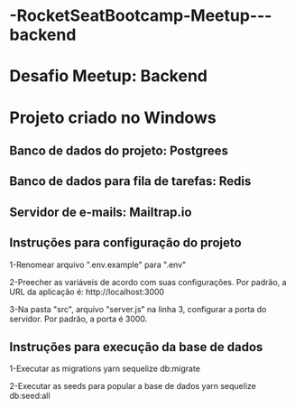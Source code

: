 # -RocketSeatBootcamp-Meetup---backend

# Desafio Meetup: Backend

# Projeto criado no Windows

## Banco de dados do projeto: Postgrees
## Banco de dados para fila de tarefas: Redis
## Servidor de e-mails: Mailtrap.io

## Instruções para configuração do projeto

1-Renomear arquivo ".env.example" para ".env"

2-Preecher as variáveis de acordo com suas configurações. Por padrão, a URL da aplicação é: http://localhost:3000

3-Na pasta "src", arquivo "server.js" na linha 3, configurar a porta do servidor. Por padrão, a porta é 3000.

## Instruções para execução da base de dados

1-Executar as migrations
yarn sequelize db:migrate

2-Executar as seeds para popular a base de dados
yarn sequelize db:seed:all
